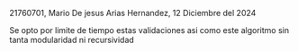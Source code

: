 21760701, Mario De jesus Arias Hernandez, 12 Diciembre del 2024

Se opto por limite de tiempo estas validaciones asi como este algoritmo sin tanta modularidad ni recursividad
